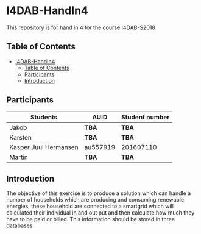 # I4DAB-HandIn4

This repository is for hand in 4 for the course I4DAB-S2018

## Table of Contents

<!-- TOC -->

- [I4DAB-HandIn4](#i4dab-handin4)
    - [Table of Contents](#table-of-contents)
    - [Participants](#participants)
    - [Introduction](#introduction)

<!-- /TOC -->

## Participants

| Students              | AUID            | Student number |
| --------------------- | --------------- | -------------- |
| Jakob                 | **TBA**         | **TBA**        |
| Karsten               | **TBA**         | **TBA**        |
| Kasper Juul Hermansen | au557919        | 201607110      |
| Martin                | **TBA**         | **TBA**        |

## Introduction

The objective of this exercise is to produce a solution which can handle a number of households which are producing and consuming renewable energies, these household are connected to a smartgrid which will calculated their individual in and out put and then calculate how much they have to be paid or billed. This information should be stored in three databases.
